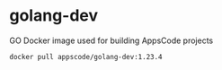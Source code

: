 # golang-dev

GO Docker image used for building AppsCode projects

```console
docker pull appscode/golang-dev:1.23.4
```
